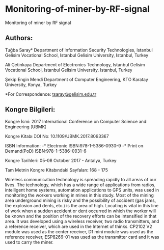 # Monitoring-of-miner-by-RF-signal

Monitoring of miner by RF signal

## Authors:

Tuğba Saray*
Department of Information Security Technologies, Istanbul Gelisim Vocational School, Istanbul Gelisim University, Istanbul, Turkey

Ali Çetinkaya
Department of Electronics Technology, Istanbul Gelisim Vocational School, Istanbul Gelisim University, Istanbul, Turkey

Şekip Engin Mendi
Department of Computer Engineering, KTO Karatay University, Konya, Turkey

*For Correspondence: tsaray@gelisim.edu.tr

## Kongre Bilgileri:

Kongre İsmi: 2017 International Conference on Computer Science and Engineering (UBMK)

Kongre Kitabı DOI No: 10.1109/UBMK.2017.8093367

ISBN Information:
-* Electronic ISBN:978-1-5386-0930-9
-* Print on Demand(PoD) ISBN:978-1-5386-0931-6

Kongre Tarihleri: 05-08 October 2017 - Antalya, Turkey

Tam Metnin Kongre Kitabındaki Sayfaları: 168 - 175




Wireless communication technology is spreading rapidly to all areas of our lives. The technology, which has a wide range of applications from radios, intelligent home systems, automation applications to GPS units, was used in monitoring the workers working in mines in this study. Most of the mining area underground mining is risky and the possibility of accident (gas jams, the explosion and dents, etc.) is the area of high. Locating is vital in this line of work when a sudden accident or dent occurred in which the worker will be known and the position of the recovery efforts can be intensified in that area. It was developed using a wireless receiver, two radio transmitters, and a reference receiver, which are used in the Internet of thinks. CP2102 V2 module was used as the center receiver, D1 mini module was used as the reference receiver, ESP8266-01 was used as the transmitter card and it was used to carry the miner.

